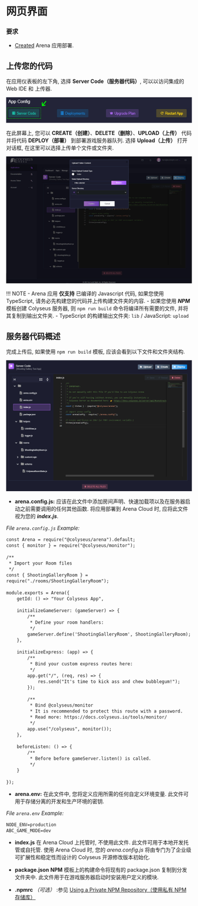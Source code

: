# 网页界面

### 要求

* [Created](../create-application/) Arena 应用部署.

## 上传您的代码
在应用仪表板的左下角, 选择 **Server Code（服务器代码）**, 可以以访问集成的 Web IDE 和 上传器.

![Arena 应用管理视图](../../images/edit-server-code.jpg)

在此屏幕上, 您可以 **CREATE（创建）**、**DELETE（删除）**、**UPLOAD（上传）** 代码并将代码 **DEPLOY（部署）** 到部署游戏服务器队列. 选择 **Upload（上传）** 打开对话框, 在这里可以选择上传单个文件或文件夹.

![Arena 应用管理视图](../../images/upload-dialog.jpg)

!!! NOTE
    - Arena 应用 **仅支持** 已编译的 Javascript 代码, 如果您使用 TypeScript, 请务必先构建您的代码并上传构建文件夹的内容.
    - 如果您使用 ***NPM*** 模板创建 Colyseus 服务器, 则 ``` npm run build ``` 命令将编译所有需要的文件, 并将其复制到输出文件夹.
    - TypeScript 的构建输出文件夹: ``` lib ``` / JavaScript: ``` upload ```

## 服务器代码概述

完成上传后, 如果使用 ``` npm run build ``` 模板, 应该会看到以下文件和文件夹结构.

![Arena 代码模板](../../images/code-template.jpg)

- **arena.config.js:** 应该在此文件中添加房间声明、快速加载项以及在服务器启动之前需要调用的任何其他函数. 将应用部署到 Arena Cloud 时, 应将此文件视为您的 ***index.js***.

*File ```arena.config.js``` Example:*
```
const Arena = require("@colyseus/arena").default;
const { monitor } = require("@colyseus/monitor");

/**
 * Import your Room files
 */
const { ShootingGalleryRoom } = require("./rooms/ShootingGalleryRoom");

module.exports = Arena({
    getId: () => "Your Colyseus App",

    initializeGameServer: (gameServer) => {
        /**
         * Define your room handlers:
         */
        gameServer.define('ShootingGalleryRoom', ShootingGalleryRoom);
    },

    initializeExpress: (app) => {
        /**
         * Bind your custom express routes here:
         */
        app.get("/", (req, res) => {
            res.send("It's time to kick ass and chew bubblegum!");
        });

        /**
         * Bind @colyseus/monitor
         * It is recommended to protect this route with a password.
         * Read more: https://docs.colyseus.io/tools/monitor/
         */
        app.use("/colyseus", monitor());
    },

    beforeListen: () => {
        /**
         * Before before gameServer.listen() is called.
         */
    }

});
```
- **arena.env:** 在此文件中, 您将定义应用所需的任何自定义环境变量. 此文件可用于存储分离的开发和生产环境的密钥.

*File ```arena.env``` Example:*
```
NODE_ENV=production
ABC_GAME_MODE=dev
```

- **index.js** 在 Arena Cloud 上托管时, 不使用此文件. 此文件可用于本地开发托管或自托管. 使用 Arena Cloud 时, 您的 *arena.config.js* 将由专门为了企业级可扩展性和稳定性而设计的 Colyseus 开源修改版本初始化.

- **package.json** **NPM** 模板上的构建命令将现有的 package.json 复制到分发文件夹中. 此文件用于在游戏服务器启动时安装用户定义的模块.

- **.npmrc** *（可选）* :参见 [Using a Private NPM Repository（使用私有 NPM 存储库）](../../reference/npmrc-custom/)
